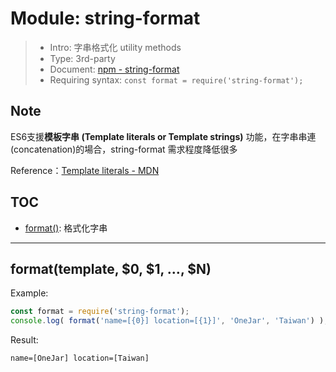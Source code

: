 # Module: string-format

> * Intro: 字串格式化 utility methods
> * Type: 3rd-party
> * Document: [npm - string-format](https://www.npmjs.com/package/string-format)
> * Requiring syntax: `const format = require('string-format');`

## Note

ES6支援**模板字串 (Template literals or Template strings)** 功能，在字串串連(concatenation)的場合，string-format 需求程度降低很多

Reference：[Template literals - MDN](https://developer.mozilla.org/en-US/docs/Web/JavaScript/Reference/Template_literals)


## TOC
* [format()](#format): 格式化字串

---

<a name="format"></a>

## format(template, $0, $1, …, $N)

Example:
````js
const format = require('string-format');
console.log( format('name=[{0}] location=[{1}]', 'OneJar', 'Taiwan') );
````

Result:
````
name=[OneJar] location=[Taiwan]
````
